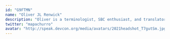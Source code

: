 ```yaml
---
id: "G9FTMN"
name: "Oliver JL Renwick"
description: "Oliver is a terminologist, SBC enthusiast, and translator. He currently lives near Cleveland, Ohio, USA, with his wife and two kids. He works at ConsenSys, creating and maintaining support documentation for MetaMask, Infura, and other products, and in general, tries to explain the madness of web3 to those who want to know more. He speaks Spanish and English fluently, and can get himself into trouble in Italian, Arabic, Catalan and French."
twitter: "mapachurro"
avatar: "http://speak.devcon.org/media/avatars/2021headshot_T7gutSm.jpg"
---
```

